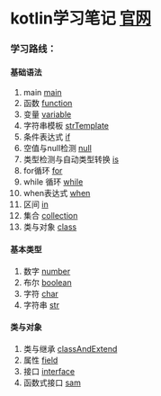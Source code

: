 # kotlin学习笔记 [官网](https://www.kotlincn.net/docs/reference/basic-syntax.html)
### 学习路线：
#### 基础语法
1. main [main](com/my/kotlin/start/main.kt)
2. 函数 [function](com/my/kotlin/start/function.kt)
3. 变量 [variable](com/my/kotlin/start/variable.kt)
4. 字符串模板 [strTemplate](com/my/kotlin/start/strTemplate.kt)
5. 条件表达式 [if](com/my/kotlin/start/if.kt)
6. 空值与null检测 [null](com/my/kotlin/start/null.kt)
7. 类型检测与自动类型转换 [is](com/my/kotlin/start/is.kt)
8. for循环 [for](com/my/kotlin/start/for.kt)
9. while 循环 [while](com/my/kotlin/start/while.kt)
10. when表达式 [when](com/my/kotlin/start/when.kt)
11. 区间 [in](com/my/kotlin/start/in.kt)
12. 集合 [collection](com/my/kotlin/start/collection.kt)
13. 类与对象 [class](com/my/kotlin/start/class.kt)

#### 基本类型
1. 数字 [number](com/my/kotlin/basicType/number.kt)
2. 布尔 [boolean](com/my/kotlin/basicType/boolean.kt)
3. 字符 [char](com/my/kotlin/basicType/char.kt)
4. 字符串 [str](com/my/kotlin/basicType/str.kt)

#### 类与对象
1. 类与继承 [classAndExtend](com/my/kotlin/classAndObject/classAndExtend.kt)
2. 属性 [field](com/my/kotlin/classAndObject/field.kt)
3. 接口 [interface](com/my/kotlin/classAndObject/interface.kt)
4. 函数式接口 [sam](com/my/kotlin/classAndObject/sam.kt)